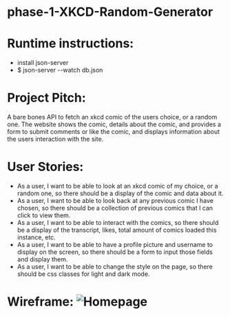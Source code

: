 # phase-1-XKCD-Random-Generator

# Runtime instructions:
 - install json-server
 - $ json-server --watch db.json

# Project Pitch:
A bare bones API to fetch an xkcd comic of the users choice, or a random one. The website shows
the comic, details about the comic, and provides a form to submit comments or like the comic, and displays
information about the users interaction with the site.

# User Stories: 
 - As a user, I want to be able to look at an xkcd comic of my choice, or a random one, so there
should be a display of the comic and data about it.
 - As a user, I want to be able to look back at any previous comic I have chosen, so there should be
a collection of previous comics that I can click to view them.
 - As a user, I want to be able to interact with the comics, so there should be a display of the transcript,
likes, total amount of comics loaded this instance, etc.
 - As a user, I want to be able to have a profile picture and username to display on the screen, so
there should be a form to input those fields and display them.
 - As a user, I want to be able to change the style on the page, so there should be css classes for light
and dark mode.
# Wireframe: ![Homepage](https://github.com/ryanMlindner/phase-1-XKCD-Random-Generator/assets/31301746/d16012bf-304d-4524-9971-479c75d4e718)
